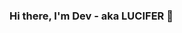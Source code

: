 ### Hi there, I'm Dev - aka LUCIFER 👋

<!--
**opLUCIFERop/opLUCIFERop** is a ✨ _special_ ✨ repository because its `README.md` (this file) appears on your GitHub profile.

Here are some ideas to get you started:

- 🌱I'm currently learning everything🤣
- 👯I'm looking to collaborate with other Developers
- ⚡Fun Fact : i love to play chess & listen to music
- 🥅2021 Goals : Contribute more to Open Source Projects
- 💬 Ask me about ...
- 📫 How to reach me: ...
- 😄 Pronouns: LUCIFER...
-->
